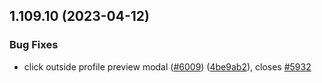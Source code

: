 ## 1.109.10 (2023-04-12)


### Bug Fixes

* click outside profile preview modal ([#6009](https://github.com/EddieHubCommunity/LinkFree/issues/6009)) ([4be9ab2](https://github.com/EddieHubCommunity/LinkFree/commit/4be9ab2c2f577e44be29e99a05f350c36b6da286)), closes [#5932](https://github.com/EddieHubCommunity/LinkFree/issues/5932)



